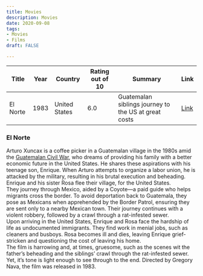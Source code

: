```yaml
---
title: Movies
description: Movies
date: 2020-09-08
tags:
- Movies
- Films
draft: FALSE

---
```


| Title              | Year | Country              | Rating out of 10 | Summary  | Link |
|--------------------|------|-----------------------|--------|-------------------|--|
| El Norte           | 1983 | 	United States        | 6.0  | Guatemalan siblings journey to the US at great costs   |[Link](#el-norte)


### El Norte  
Arturo Xuncax is a coffee picker in a Guatemalan village in the 1980s amid the [Guatemalan Civil War](https://en.wikipedia.org/wiki/Guatemalan_Civil_War), who dreams of providing his family with a better economic future in the United States. He shares these aspirations with his teenage son, Enrique. When Arturo attempts to organize a labor union, he is attacked by the military, resulting in his brutal execution and beheading. Enrique and his sister Rosa flee their village, for the United States.  
They journey through Mexico, aided by a Coyote—a paid guide who helps migrants cross the border. To avoid deportation back to Guatemala, they pose as Mexicans when apprehended by the Border Patrol, ensuring they are sent only to a nearby Mexican town. Their journey continues with a violent robbery, followed by a crawl through a rat-infested sewer.  
Upon arriving in the United States, Enrique and Rosa face the hardship of life as undocumented immigrants. They find work in menial jobs, such as cleaners and busboys. Rosa becomes ill and dies, leaving Enrique grief-stricken and questioning the cost of leaving his home.  
The film is harrowing and, at times, gruesome, such as the scenes wit the father’s beheading and the siblings’ crawl through the rat-infested sewer. Yet, it’s tone is light enough to see through to the end. Directed by Gregory Nava, the film was released in 1983.
